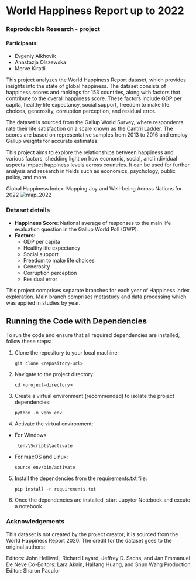 # World Happiness Report up to 2022
### Reproducible Research - project

#### Participants: 
- Evgeniy Alkhovik
- Anastazja Olszewska
- Merve Kiratli

This project analyzes the World Happiness Report dataset, which provides insights into the state of global happiness. The dataset consists of happiness scores and rankings for 153 countries, along with factors that contribute to the overall happiness score. These factors include GDP per capita, healthy life expectancy, social support, freedom to make life choices, generosity, corruption perception, and residual error.

The dataset is sourced from the Gallup World Survey, where respondents rate their life satisfaction on a scale known as the Cantril Ladder. The scores are based on representative samples from 2013 to 2016 and employ Gallup weights for accurate estimates.

This project aims to explore the relationships between happiness and various factors, shedding light on how economic, social, and individual aspects impact happiness levels across countries. It can be used for further analysis and research in fields such as economics, psychology, public policy, and more.

Global Happiness Index: Mapping Joy and Well-being Across Nations for 2022
![map_2022](https://github.com/eugeneOlkhovik/RR_world_happiness/assets/17147763/91ad348b-6fb6-42e8-a494-e0284fc5372c)

### Dataset details
<ul>
  <li><b>Happiness Score</b>: National average of responses to the main life evaluation question in the Gallup World Poll (GWP). </li>
  <li><b>Factors</b>:
    <ul>
      <li>GDP per capita </li>
      <li>Healthy life expectancy </li>
      <li>Social support </li>
      <li>Freedom to make life choices </li>
       <li>Generosity </li>
      <li>Corruption perception </li>
      <li>Residual error </li>
    </ul>
 </ul>

This project comprises separate branches for each year of Happiness index exploration. Main branch comprises metastudy and data processing which was applied in studies by year.


 Running the Code with Dependencies
---
To run the code and ensure that all required dependencies are installed, follow these steps:

1. Clone the repository to your local machine:

   ```shell
   git clone <repository-url>
     ```
2. Navigate to the project directory:
   ```shell
   cd <project-directory>
     ```
3. Create a virtual environment (recommended) to isolate the project dependencies:
   ```shell
   python -m venv env
     ```
4. Activate the virtual environment:
- For Windows
   ```shell
   .\env\Scripts\activate
     ```
- For macOS and Linux:
   ```shell
   source env/bin/activate
     ```
5. Install the dependencies from the requirements.txt file:
   ```shell
   pip install -r requirements.txt
     ```
6. Once the dependencies are installed, start Jupyter Notebook and excute a notebook
### Acknowledgements


This dataset is not created by the project creator; it is sourced from the World Happiness Report 2020. The credit for the dataset goes to the original authors:

Editors: John Helliwell, Richard Layard, Jeffrey D. Sachs, and Jan Emmanuel De Neve
Co-Editors: Lara Aknin, Haifang Huang, and Shun Wang
Production Editor: Sharon Paculor
